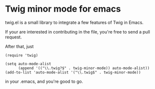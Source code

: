 # Twig minor mode for emacs

twig.el is a small library to integrate a few features of Twig in Emacs.

If your are interested in contributing in the file, you're free to send a pull request.

After that, just 

`(require 'twig)` 

```elisp
(setq auto-mode-alist
      (append '(("\\.twig?$" . twig-minor-mode)) auto-mode-alist))
(add-to-list 'auto-mode-alist '("\\.twig$" . twig-minor-mode))
```

in your .emacs, and you're good to go.

